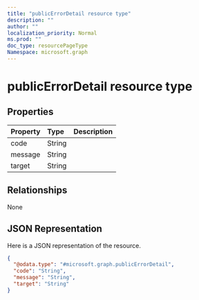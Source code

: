 ```yaml
---
title: "publicErrorDetail resource type"
description: ""
author: ""
localization_priority: Normal
ms.prod: ""
doc_type: resourcePageType
Namespace: microsoft.graph
---
```



# publicErrorDetail resource type



## Properties
|Property|Type|Description|
|:---|:---|:---|
|code|String||
|message|String||
|target|String||

## Relationships
None

## JSON Representation
Here is a JSON representation of the resource.
<!-- {
  "blockType": "resource",
  "@odata.type": "microsoft.graph.publicErrorDetail"
}
-->
``` json
{
  "@odata.type": "#microsoft.graph.publicErrorDetail",
  "code": "String",
  "message": "String",
  "target": "String"
}
```

